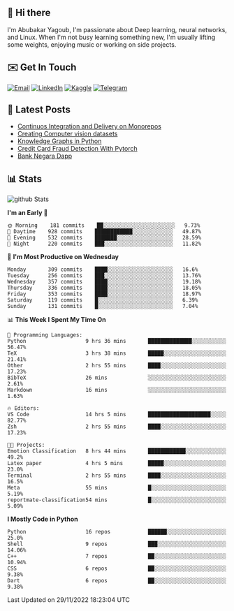 ## 👋 Hi there

I'm Abubakar Yagoub, I'm passionate about Deep learning, neural networks, and
Linux. When I'm not busy learning something new, I'm usually lifting some
weights, enjoying music or working on side projects.

## ✉️ Get In Touch

[![Email](https://img.shields.io/badge/Email-f1f1f1?style=for-the-badge&logo=gmail&logoColor=0f111a)](mailto:git@blacksuan19.dev)
[![LinkedIn](https://img.shields.io/badge/LinkedIn-0077B5?style=for-the-badge&logo=linkedin&logoColor=white)](https://www.linkedin.com/in/blacksuan19/)
[![Kaggle](https://img.shields.io/badge/Kaggle-5acfff?style=for-the-badge&logo=kaggle&logoColor=white)](http://kaggle.com/abubakaryagob/)
[![Telegram](https://img.shields.io/badge/Telegram-2CA5E0?style=for-the-badge&logo=telegram&logoColor=white)](https://t.me/blacksuan19)

## 📩 Latest Posts

<!-- BLOG-POST-LIST:START -->
- [Continuos Integration and Delivery on Monorepos](https://www.blacksuan19.dev/blog/github-actions-monorepos/)
- [Creating Computer vision datasets](https://www.blacksuan19.dev/blog/creating-datasets/)
- [Knowledge Graphs in Python](https://www.blacksuan19.dev/projects/Knowledge_Graphs/)
- [Credit Card Fraud Detection With Pytorch](https://www.blacksuan19.dev/projects/credit-card-fraud-detection-with-pytorch/)
- [Bank Negara Dapp](https://www.blacksuan19.dev/projects/bank-negara/)
<!-- BLOG-POST-LIST:END -->

## 📊 Stats

![github Stats](https://github-readme-stats.vercel.app/api?username=blacksuan19&theme=github_dark&show_icons=true&count_private=true&custom_title=Github%20Stats&hide_border=true)

<!--START_SECTION:waka-->
**I'm an Early 🐤** 

```text
🌞 Morning    181 commits    ██░░░░░░░░░░░░░░░░░░░░░░░   9.73% 
🌆 Daytime    928 commits    ████████████░░░░░░░░░░░░░   49.87% 
🌃 Evening    532 commits    ███████░░░░░░░░░░░░░░░░░░   28.59% 
🌙 Night      220 commits    ███░░░░░░░░░░░░░░░░░░░░░░   11.82%

```
📅 **I'm Most Productive on Wednesday** 

```text
Monday       309 commits    ████░░░░░░░░░░░░░░░░░░░░░   16.6% 
Tuesday      256 commits    ███░░░░░░░░░░░░░░░░░░░░░░   13.76% 
Wednesday    357 commits    ████░░░░░░░░░░░░░░░░░░░░░   19.18% 
Thursday     336 commits    ████░░░░░░░░░░░░░░░░░░░░░   18.05% 
Friday       353 commits    ████░░░░░░░░░░░░░░░░░░░░░   18.97% 
Saturday     119 commits    █░░░░░░░░░░░░░░░░░░░░░░░░   6.39% 
Sunday       131 commits    █░░░░░░░░░░░░░░░░░░░░░░░░   7.04%

```


📊 **This Week I Spent My Time On** 

```text
💬 Programming Languages: 
Python                   9 hrs 36 mins       ██████████████░░░░░░░░░░░   56.47% 
TeX                      3 hrs 38 mins       █████░░░░░░░░░░░░░░░░░░░░   21.41% 
Other                    2 hrs 55 mins       ████░░░░░░░░░░░░░░░░░░░░░   17.23% 
BibTeX                   26 mins             ░░░░░░░░░░░░░░░░░░░░░░░░░   2.61% 
Markdown                 16 mins             ░░░░░░░░░░░░░░░░░░░░░░░░░   1.63%

🔥 Editors: 
VS Code                  14 hrs 5 mins       ████████████████████░░░░░   82.77% 
Zsh                      2 hrs 55 mins       ████░░░░░░░░░░░░░░░░░░░░░   17.23%

🐱‍💻 Projects: 
Emotion Classification   8 hrs 44 mins       ████████████░░░░░░░░░░░░░   49.2% 
Latex paper              4 hrs 5 mins        █████░░░░░░░░░░░░░░░░░░░░   23.0% 
Terminal                 2 hrs 55 mins       ████░░░░░░░░░░░░░░░░░░░░░   16.5% 
Meta                     55 mins             █░░░░░░░░░░░░░░░░░░░░░░░░   5.19% 
reportmate-classification54 mins             █░░░░░░░░░░░░░░░░░░░░░░░░   5.09%

```

**I Mostly Code in Python** 

```text
Python                   16 repos            ██████░░░░░░░░░░░░░░░░░░░   25.0% 
Shell                    9 repos             ███░░░░░░░░░░░░░░░░░░░░░░   14.06% 
C++                      7 repos             ██░░░░░░░░░░░░░░░░░░░░░░░   10.94% 
CSS                      6 repos             ██░░░░░░░░░░░░░░░░░░░░░░░   9.38% 
Dart                     6 repos             ██░░░░░░░░░░░░░░░░░░░░░░░   9.38%

```



 Last Updated on 29/11/2022 18:23:04 UTC
<!--END_SECTION:waka-->

